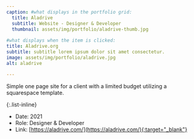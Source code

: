 ```yaml
---
caption: #what displays in the portfolio grid:
  title: Aladrive
  subtitle: Website - Designer & Developer
  thumbnail: assets/img/portfolio/aladrive-thumb.jpg
  
#what displays when the item is clicked:
title: Aladrive.org
subtitle: subtitle lorem ipsum dolor sit amet consectetur.
image: assets/img/portfolio/aladrive.jpg
alt: aladrive

---
```

Simple one page site for a client with a limited budget utilizing a squarespace template.

{:.list-inline} 
- Date: 2021
- Role: Designer & Developer
- Link: [https://aladrive.com/](https://aladrive.com/){:target="_blank"}
